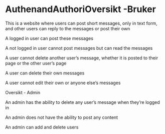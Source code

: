 # AuthenandAuthoriOversikt -Bruker

This is a website where users can post short messages, only in text
form, and other users can reply to the messages or post their own

A logged in user can post these messages

A not logged in user cannot post messages but can read the messages

A user cannot delete another user’s message, whether it is posted to
their page or the other user’s page

A user can delete their own messages

A user cannot edit their own or anyone else’s messages

Oversikt - Admin

An admin has the ability to delete any user’s message when they’re
logged in

An admin does not have the ability to post any content

An admin can add and delete users
